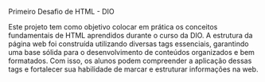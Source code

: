 Primeiro Desafio de HTML - DIO


Este projeto tem como objetivo colocar em prática os conceitos fundamentais de HTML aprendidos durante o curso da DIO. A estrutura da página web foi construída utilizando diversas tags essenciais, garantindo uma base sólida para o desenvolvimento de conteúdos organizados e bem formatados. Com isso, os alunos podem compreender a aplicação dessas tags e fortalecer sua habilidade de marcar e estruturar informações na web.
